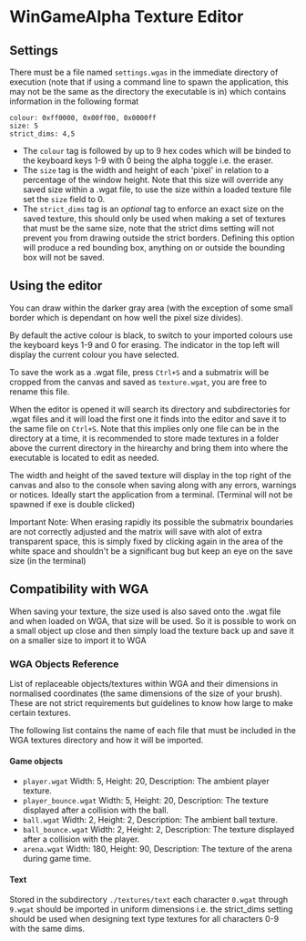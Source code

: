 # WinGameAlpha Texture Editor

## Settings
There must be a file named `settings.wgas` in the immediate directory of execution (note that if using a command line to spawn the application, this may not be the same as the directory the executable is in) which contains information in the following format
```
colour: 0xff0000, 0x00ff00, 0x0000ff
size: 5
strict_dims: 4,5
```
* The `colour` tag is followed by up to 9 hex codes which will be binded to the keyboard keys 1-9 with 0 being the alpha toggle i.e. the eraser.
* The `size` tag is the width and height of each 'pixel' in relation to a percentage of the window height. Note that this size will override any saved size within a .wgat file, to use the size within a loaded texture file set the `size` field to 0.
* The `strict_dims` tag is an *optional* tag to enforce an exact size on the saved texture, this should only be used when making a set of textures that must be the same size, note that the strict dims setting will not prevent you from drawing outside the strict borders. Defining this option will produce a red bounding box, anything on or outside the bounding box will not be saved.
## Using the editor
You can draw within the darker gray area (with the exception of some small border which is dependant on how well the pixel size divides).

By default the active colour is black, to switch to your imported colours use the keyboard keys 1-9 and 0 for erasing. The indicator in the top left will display the current colour you have selected.

To save the work as a .wgat file, press `Ctrl+S` and a submatrix will be cropped from the canvas and saved as `texture.wgat`, you are free to rename this file.

When the editor is opened it will search its directory and subdirectories for .wgat files and it will load the first one it finds into the editor and save it to the same file on `Ctrl+S`. Note that this implies only one file can be in the directory at a time, it is recommended to store made textures in a folder above the current directory in the hirearchy and bring them into where the executable is located to edit as needed.

The width and height of the saved texture will display in the top right of the canvas and also to the console when saving along with any errors, warnings or notices. Ideally start the application from a terminal. (Terminal will not be spawned if exe is double clicked)

Important Note: When erasing rapidly its possible the submatrix boundaries are not correctly adjusted and the matrix will save with alot of extra transparent space, this is simply fixed by clicking again in the area of the white space and shouldn't be a significant bug but keep an eye on the save size (in the terminal)

## Compatibility with WGA

When saving your texture, the size used is also saved onto the .wgat file and when loaded on WGA, that size will be used. So it is possible to work on a small object up close and then simply load the texture back up and save it on a smaller size to import it to WGA

### WGA Objects Reference
List of replaceable objects/textures within WGA and their dimensions in normalised coordinates (the same dimensions of the size of your brush). These are not strict requirements but guidelines to know how large to make certain textures.

The following list contains the name of each file that must be included in the WGA textures directory and how it will be imported.

#### Game objects
* `player.wgat` Width: 5, Height: 20, Description: The ambient player texture.
* `player_bounce.wgat` Width: 5, Height: 20, Description: The texture displayed after a collision with the ball.
* `ball.wgat` Width: 2, Height: 2, Description: The ambient ball texture.
* `ball_bounce.wgat` Width: 2, Height: 2, Description: The texture displayed after a collision with the player.
* `arena.wgat` Width: 180, Height: 90, Description: The texture of the arena during game time.

#### Text
Stored in the subdirectory `./textures/text` each character `0.wgat` through `9.wgat` should be imported in uniform dimensions i.e. the strict_dims setting should be used when designing text type textures for all characters 0-9 with the same dims.
